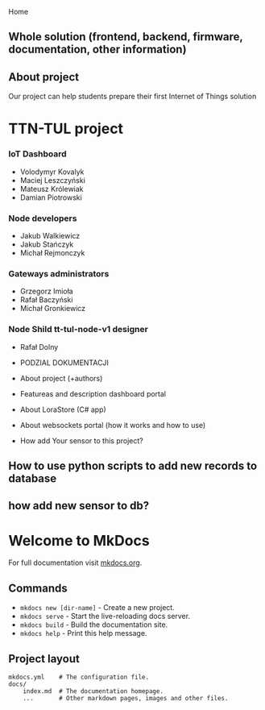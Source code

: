 ﻿Home
## Whole solution (frontend, backend, firmware, documentation, other information)

## About project
Our project can help students prepare their first Internet of Things solution


# TTN-TUL  project





### IoT Dashboard
* Volodymyr Kovalyk
* Maciej Leszczyński
* Mateusz Królewiak
* Damian Piotrowski

### Node developers
* Jakub Walkiewicz
* Jakub Stańczyk
* Michał Rejmonczyk

### Gateways administrators
* Grzegorz Imioła
* Rafał Baczyński
* Michał Gronkiewicz

### Node Shild tt-tul-node-v1 designer
* Rafał Dolny




* PODZIAL DOKUMENTACJI
* About project (+authors)
* Featureas and description dashboard portal
* About LoraStore (C# app)
* About websockets portal (how it works and how to use)
* How add Your sensor to this project?

## How to use python scripts to add new records to database

## how add new sensor to db?


# Welcome to MkDocs

For full documentation visit [mkdocs.org](https://mkdocs.org).

## Commands

* `mkdocs new [dir-name]` - Create a new project.
* `mkdocs serve` - Start the live-reloading docs server.
* `mkdocs build` - Build the documentation site.
* `mkdocs help` - Print this help message.

## Project layout

    mkdocs.yml    # The configuration file.
    docs/
        index.md  # The documentation homepage.
        ...       # Other markdown pages, images and other files.
